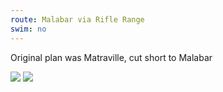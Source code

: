 ```yaml
---
route: Malabar via Rifle Range
swim: no
---
```


Original plan was Matraville, cut short to Malabar

<!-- images will automatically be shown, if put in images/ttt/. must match the date of the ride, in format YYYY-MM-DD. can be jpg or png -->

![](../images/ttt/{date}.png)
![](../images/ttt/{date}.jpg)
